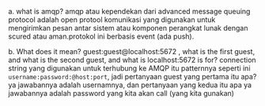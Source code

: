 a. what is amqp?
amqp atau kependekan dari advanced message queuing protocol adalah open protool komunikasi yang digunakan untuk mengirimkan pesan antar sistem atau komponen perangkat lunak dengan scured atau aman.protokol ini berbasis event (ada push). 

b. What does it mean? guest:guest@localhost:5672 , what is the first guest, and what is the second guest, and what is localhost:5672 is for? connection string yang digunakan untuk terhubung ke AMQP itu patternnya seperti ini `username:password:@host:port`, jadi pertanyaan guest yang pertama itu apa? ya jawabannya adalah usernamnya, dan pertanyaan yang kedua itu apa ya jawabannya adalah password yang kita akan call (yang kita gunakan)
